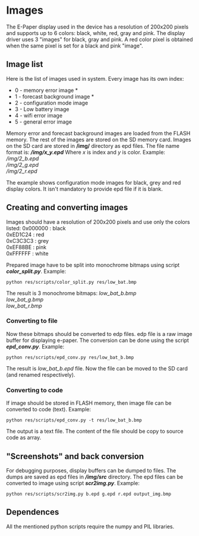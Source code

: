 # Images

The E-Paper display used in the device has a resolution of 200x200 pixels and supports up to 6 colors: black, white, red, gray and pink. The display driver uses 3 "images" for black, gray and pink. A red color pixel is obtained when the same pixel is set for a black and pink "image".

## Image list

Here is the list of images used in system. Every image has its own index:

- 0 - memory error image *
- 1 - forecast background image *
- 2 - configuration mode image
- 3 - Low battery image
- 4 - wifi error image
- 5 - general error image

Memory error and forecast background images are loaded from the FLASH memory. The rest of the images are stored on the SD memory card. Images on the SD card are stored in **/img/** directory as epd files. The file name format is:
***/img/x_y.epd***
Where *x* is index and *y* is color. Example:
*/img/2_b.epd  
/img/2_g.epd  
/img/2_r.epd*

The example shows configuration mode images for black, grey and red display colors. It isn't mandatory to provide epd file if it is blank.

## Creating and converting images

Images should have a resolution of 200x200 pixels and use only the colors listed:
0x000000 : black  
0xED1C24 : red  
0xC3C3C3 : grey  
0xEF88BE : pink  
0xFFFFFF : white

Prepared image have to be split into monochrome bitmaps using script ***color_split.py***. Example:

`python res/scripts/color_split.py res/low_bat.bmp`

The result is 3 monochrome bitmaps:
*low_bat_b.bmp  
low_bat_g.bmp  
low_bat_r.bmp*

### Converting to file
Now these bitmaps should be converted to edp files. edp file is a raw image buffer for displaying e-paper.
The conversion can be done using the script ***epd_conv.py***. Example:

`python res/scripts/epd_conv.py res/low_bat_b.bmp`

The result is *low_bat_b.epd* file.
Now the file can be moved to the SD card (and renamed respectively).

### Converting to code
If image should be stored in FLASH memory, then image file can be converted to code (text). Example:

`python res/scripts/epd_conv.py -t res/low_bat_b.bmp`

The output is a text file. The content of the file should be copy to source code as array.

## "Screenshots" and back conversion

For debugging purposes, display buffers can be dumped to files. The dumps are saved as epd files in ***/img/src*** directory.
The epd files can be converted to image using script ***scr2img.py***. Example:

`python res/scripts/scr2img.py b.epd g.epd r.epd output_img.bmp`

## Dependences

All the mentioned python scripts require the numpy and PIL libraries.
